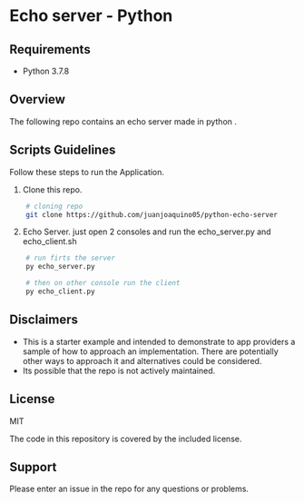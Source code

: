# Echo server - Python

## Requirements
* Python 3.7.8

## Overview
The following repo contains an echo server made in python .

## Scripts Guidelines
Follow these steps to run the Application.

1. Clone this repo.
```bash
	# cloning repo
	git clone https://github.com/juanjoaquino05/python-echo-server

```

2. Echo Server. just open 2 consoles and run the echo_server.py and echo_client.sh 
```bash
	# run firts the server
	py echo_server.py

    # then on other console run the client
    py echo_client.py

```

## Disclaimers
* This is a starter example and intended to demonstrate to app providers a sample of how to approach an implementation. There are potentially other ways to approach it and alternatives could be considered. 
* Its possible that the repo is not actively maintained.

## License
MIT

The code in this repository is covered by the included license.

## Support
Please enter an issue in the repo for any questions or problems. 